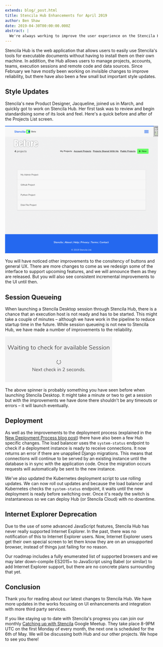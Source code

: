 ```yaml
---
extends: blog/_post.html
title: Stencila Hub Enhancements for April 2019
author: Ben Shaw
date: 2019-04-30T00:00:00.000Z
abstract: |
  We're always working to improve the user experience on the Stencila Hub, with enhancements and new features driven by user engagement. The April 2019 update contains fixes to reliabilty and tweaked styles.
---
```


Stencila Hub is the web application that allows users to easily use Stencila's tools for executable documents without having to install them on their own machine. In addition, the Hub allows users to manage projects, accounts, teams, execution sessions and remote code and data sources. Since February we have mostly been working on invisible changes to improve reliability, but there have also been a few small but important style updates.

## Style Updates

Stencila's new Product Designer, Jacqueline, joined us in March, and quickly got to work on Stencila Hub. Her first task was to review and begin standardising some of its look and feel. Here's a quick before and after of the Projects List screen.

![Before after Projects List](before-after.gif)

You will have noticed other improvements to the consitency of buttons and general UX. There are more changes to come as we redesign some of the interface to support upcoming features, and we will announce them as they are released. But you will also see consistent incremental improvements to the UI until then.

## Session Queueing

When launching a Stencila Desktop session through Stencila Hub, there is a chance that an execution host is not ready and has to be started. This might take a couple of minutes – although we have work in the pipeline to reduce startup time in the future. While session queueing is not new to Stencila Hub, we have made a number of improvements to the reliability.

![Waiting for session](waiting-spinner.png)

The above spinner is probably something you have seen before when launching Stencila Desktop. It might take a minute or two to get a session but with the improvements we have done there shouldn't be any timeouts or errors – it will launch eventually.

## Deployment

As well as the improvements to the deployment process (explained in the [New Deployment Process blog post](/blog/2019-04-17-consistent-versioning-deployment-django-express/)) there have also been a few Hub specific changes. The load balancer uses the `system-status` endpoint to check if a deployment instance is ready to receive connections. It now returns an error if there are unapplied Django migrations. This means that connections will continue to be served by an existing instance until the database is in sync with the application code. Once the migration occurs requests will automatically be sent to the new instance.

We've also updated the Kubernetes deployment script to use rolling updates. We can now roll out updates and because the load balancer and Kubernetes checks the `system-status` endpoint, it waits until the new deployment is ready before switching over. Once it's ready the switch is instantaneous so we can deploy Hub (or Stencila Cloud) with no downtime.

## Internet Explorer Deprecation

Due to the use of some advanced JavaScript features, Stencila Hub has never really supported Internet Explorer. In the past, there was no notification of this to Internet Explorer users. Now, Internet Explorer users get their own special screen to let them know they are on an unsupported browser, instead of things just failing for no reason.

Our roadmap includes a fully enumerated list of supported browsers and we may later down-compile ES2015+ to JavaScript using Babel (or similar) to add Internet Explorer support, but there are no concrete plans surrounding that yet.

## Conclusion

Thank you for reading about our latest changes to Stencila Hub. We have more updates in the works focusing on UI enhancements and integration with more third party services.

If you like staying up to date with Stencila's progress you can join our monthly [Catching up with Stencila](https://meet.google.com/tpe-pgxz-oao) Google Meetup. They take place 8-9PM UTC on the first Monday of every month, the next one is scheduled for the 6th of May. We will be discussing both Hub and our other projects. We hope to see you there!
